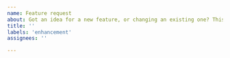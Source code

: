 ```yaml
---
name: Feature request
about: Got an idea for a new feature, or changing an existing one? This is the place.
title: ''
labels: 'enhancement'
assignees: ''

---
```

<!--
For your feature request, include the following:
------------------------
What would you like changed/added and why?
What would be the benefit? Does the change make something easier to use?
-->
